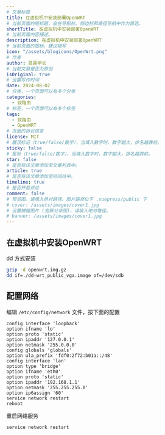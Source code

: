 ```yaml
---
# 文章标题
title: 在虚拟机中安装部署OpenWRT
# 当前页面的短标题，会在导航栏、侧边栏和路径导航中作为首选。
shortTitle: 在虚拟机中安装部署OpenWRT
# 当前页面内容描述。
description: 在虚拟机中安装部署OpenWRT
# 当前页面的图标，建议填写
icon: "/assets/blogicons/OpenWrt.png"
# 作者
author: 昌霖学长
# 当前文章是否为原创
isOriginal: true
# 设置写作时间
date: 2024-08-02
# 分类，一个页面可以有多个分类
categories: 
  - 软路由
# 标签，一个页面可以有多个标签
tags: 
  - 软路由
  - OpenWRT
# 页面的协议信息
license: MIT 
# 置顶标记（true/false/数字），当填入数字时，数字越大，排名越靠前。
sticky: false
# 星标（true/false/数字），当填入数字时，数字越大，排名越靠前。
star: false
# 是否将该文章添加至文章列表中。
article: true
# 是否将该文章添加至时间线中。
timeline: true
# 是否开启评论
comment: false
# 预览图。请填入绝对路径。图片路径位于 .vuepress/public 下
# cover: /assets/images/cover1.jpg
# 设置横幅图片 (宽屏分享图)，请填入绝对路径。
# banner: /assets/images/cover1.jpg
---
```


## 在虚拟机中安装OpenWRT

dd 方式安装

```bash
gzip -d openwrt.img.gz
dd if=./dd-wrt_public_vga.image of=/dev/sdb
```

## 配置网络

编辑 `/etc/config/network` 文件，按下面的配置

```ssh-config title="/etc/config/network"
config interface 'loopback'
option ifname 'lo'
option proto 'static'
option ipaddr '127.0.0.1'
option netmask '255.0.0.0'
config globals 'globals'
option ula_prefix 'fdf0:2f72:b01a::/48'
config interface 'lan'
option type 'bridge'
option ifname 'eth0'
option proto 'static'
option ipaddr '192.168.1.1'
option netmask '255.255.255.0'
option ip6assign '60'
service network restart
reboot
```

重启网络服务

```bash
service network restart
```
